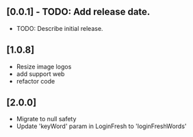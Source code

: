 ## [0.0.1] - TODO: Add release date.

* TODO: Describe initial release.

## [1.0.8]
- Resize image logos
- add support web
- refactor code

## [2.0.0]
- Migrate to null safety
- Update 'keyWord' param in LoginFresh to 'loginFreshWords'
